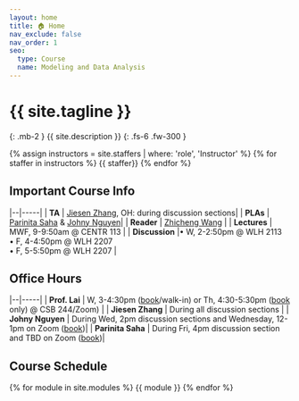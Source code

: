 ```yaml
---
layout: home
title: 🏠 Home
nav_exclude: false
nav_order: 1
seo:
  type: Course
  name: Modeling and Data Analysis
---
```


# {{ site.tagline }}
{: .mb-2 }
{{ site.description }}
{: .fs-6 .fw-300 }

{% assign instructors = site.staffers | where: 'role', 'Instructor' %} {% for staffer in instructors %} {{ staffer}} {% endfor %}

## Important Course Info

|--|-----|
| **TA**         | [Jiesen Zhang](mailto:jiz147@ucsd.edu), OH: during discussion sections|
| **PLAs**       | [Parinita Saha](mailto:psaha@ucsd.edu) & [Johny Nguyen](mailto:jon009@ucsd.edu)|
| **Reader**     | [Zhicheng Wang](mailto:zhw049@ucsd.edu)  |
| **Lectures**   | MWF, 9-9:50am @ CENTR 113 |
| **Discussion**   |• W, 2-2:50pm @ WLH 2113 <br> • F, 4-4:50pm @ WLH 2207 <br> • F, 5-5:50pm @ WLH 2207 |

## Office Hours

|--|-----|
| **Prof. Lai** | W, 3-4:30pm ([book](https://calendar.app.google/1nebbtvdYdn6WFpw5)/walk-in) or Th, 4:30-5:30pm ([book](https://calendar.app.google/1nebbtvdYdn6WFpw5) only) @ CSB 244/Zoom) |
| **Jiesen Zhang** | During all discussion sections |
| **Johny Nguyen** | During Wed, 2pm discussion sections and Wednesday, 12-1pm on Zoom ([book](https://calendar.google.com/calendar/u/0/appointments/schedules/AcZssZ1WvcYtgNkM4YyT0kNVwXJozy4e8Q_38ggQFCpD8pPgP1ppncu73eGhm8SXFO1UgkTubgojQ5Vu))|
| **Parinita Saha** | During Fri, 4pm discussion section and TBD on Zoom ([book](.))|


## Course Schedule
{% for module in site.modules %}
{{ module }}
{% endfor %}
